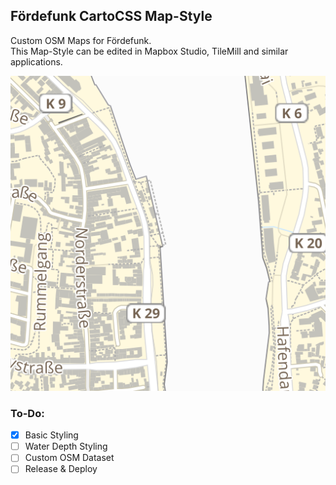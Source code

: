 ## Fördefunk CartoCSS Map-Style

Custom OSM Maps for Fördefunk.  
This Map-Style can be edited in Mapbox Studio, TileMill and similar applications.

![Map](./foerdefunk.tm2/.thumb.png)

### To-Do:
- [x] Basic Styling
- [ ] Water Depth Styling
- [ ] Custom OSM Dataset
- [ ] Release & Deploy

